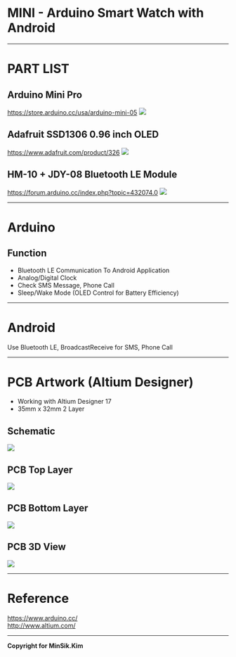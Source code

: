# MINI - Arduino Smart Watch with Android

-----

# PART LIST

## Arduino Mini Pro
https://store.arduino.cc/usa/arduino-mini-05
![](http://dl.dropbox.com/s/0lj95u9gsvmubuo/A000087_top_2.jpg)

## Adafruit SSD1306 0.96 inch OLED
https://www.adafruit.com/product/326
![](http://dl.dropbox.com/s/mej7fwnh8rlxtg8/Adafruit%20SSD1306%200.96%20inch%20OLED.jpg)

## HM-10 + JDY-08 Bluetooth LE Module
https://forum.arduino.cc/index.php?topic=432074.0
![](http://dl.dropbox.com/s/epg36j5nj9t034r/HM-10.jpg)

-----
# Arduino

## Function
* Bluetooth LE Communication To Android Application
* Analog/Digital Clock
* Check SMS Message, Phone Call
* Sleep/Wake Mode (OLED Control for Battery Efficiency)  

-----

# Android
Use Bluetooth LE, BroadcastReceive for SMS, Phone Call

-----

# PCB Artwork (Altium Designer)

* Working with Altium Designer 17
* 35mm x 32mm 2 Layer

## Schematic
![](http://dl.dropbox.com/s/vz9yh0cwu0zz39c/Schematic.png)

## PCB Top Layer
![](http://dl.dropbox.com/s/2g19hw11pzys6fj/PCB_Top_Layer.png)

## PCB Bottom Layer
![](http://dl.dropbox.com/s/007dceecyvorggp/PCB_Bottom_Layer.png)

## PCB 3D View
![](http://dl.dropbox.com/s/dm8v6d6uogli46n/PCB_3D_View.png)

-----

# Reference
https://www.arduino.cc/  
http://www.altium.com/

-----

**Copyright for MinSik.Kim**

